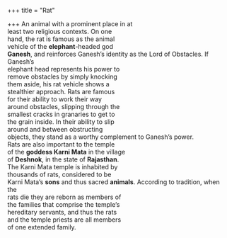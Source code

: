 +++
title = "Rat"

+++
An animal with a prominent place in at  
least two religious contexts. On one  
hand, the rat is famous as the animal  
vehicle of the **elephant**-headed god  
**Ganesh**, and reinforces Ganesh’s identity as the Lord of Obstacles. If Ganesh’s  
elephant head represents his power to  
remove obstacles by simply knocking  
them aside, his rat vehicle shows a  
stealthier approach. Rats are famous  
for their ability to work their way  
around obstacles, slipping through the  
smallest cracks in granaries to get to  
the grain inside. In their ability to slip  
around and between obstructing  
objects, they stand as a worthy complement to Ganesh’s power.  
Rats are also important to the temple  
of the **goddess Karni Mata** in the village  
of **Deshnok**, in the state of **Rajasthan**.  
The Karni Mata temple is inhabited by  
thousands of rats, considered to be  
Karni Mata’s **sons** and thus sacred **animals**. According to tradition, when the  
rats die they are reborn as members of  
the families that comprise the temple’s  
hereditary servants, and thus the rats  
and the temple priests are all members  
of one extended family.